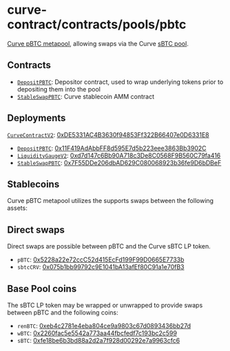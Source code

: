 # curve-contract/contracts/pools/pbtc

[Curve pBTC metapool](https://www.curve.fi/pbtc), allowing swaps via the Curve [sBTC pool](../sbtc).

## Contracts

- [`DepositPBTC`](DepositPBTC.vy): Depositor contract, used to wrap underlying tokens prior to depositing them into the pool
- [`StableSwapPBTC`](StableSwapPBTC.vy): Curve stablecoin AMM contract

## Deployments

[`CurveContractV2`](../../tokens/CurveTokenV2.vy): [0xDE5331AC4B3630f94853Ff322B66407e0D6331E8](https://etherscan.io/address/0xDE5331AC4B3630f94853Ff322B66407e0D6331E8)

- [`DepositPBTC`](DepositPBTC.vy): [0x11F419AdAbbFF8d595E7d5b223eee3863Bb3902C](https://etherscan.io/address/0x11F419AdAbbFF8d595E7d5b223eee3863Bb3902C)
- [`LiquidityGaugeV2`](https://github.com/curvefi/curve-dao-contracts/blob/master/contracts/gauges/LiquidityGaugeV2.vy): [0xd7d147c6Bb90A718c3De8C0568F9B560C79fa416](https://etherscan.io/address/0xd7d147c6Bb90A718c3De8C0568F9B560C79fa416)
- [`StableSwapPBTC`](StableSwapPBTC.vy): [0x7F55DDe206dbAD629C080068923b36fe9D6bDBeF](https://etherscan.io/address/0x7F55DDe206dbAD629C080068923b36fe9D6bDBeF)

## Stablecoins

Curve pBTC metapool utilizes the supports swaps between the following assets:

## Direct swaps

Direct swaps are possible between pBTC and the Curve sBTC LP token.

- `pBTC`: [0x5228a22e72ccC52d415EcFd199F99D0665E7733b](https://etherscan.io/address/0x5228a22e72ccC52d415EcFd199F99D0665E7733b)
- `sbtcCRV`: [0x075b1bb99792c9E1041bA13afEf80C91a1e70fB3](https://etherscan.io/address/0x075b1bb99792c9E1041bA13afEf80C91a1e70fB3)

## Base Pool coins

The sBTC LP token may be wrapped or unwrapped to provide swaps between pBTC and the following coins:

- `renBTC`: [0xeb4c2781e4eba804ce9a9803c67d0893436bb27d](https://etherscan.io/address/0xeb4c2781e4eba804ce9a9803c67d0893436bb27d)
- `wBTC`: [0x2260fac5e5542a773aa44fbcfedf7c193bc2c599](https://etherscan.io/address/0x2260fac5e5542a773aa44fbcfedf7c193bc2c599)
- `sBTC`: [0xfe18be6b3bd88a2d2a7f928d00292e7a9963cfc6](https://etherscan.io/address/0xfe18be6b3bd88a2d2a7f928d00292e7a9963cfc6)
